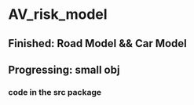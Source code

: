 # AV_risk_model

## Finished: Road Model && Car Model

## Progressing: small obj

### code in the src package
